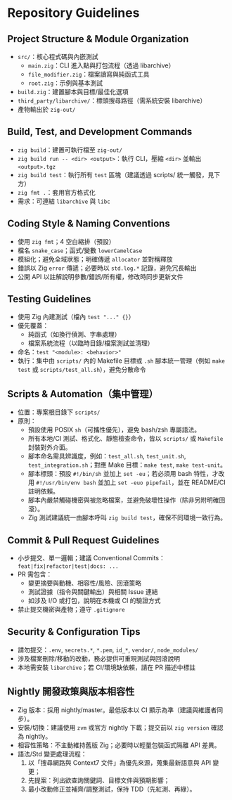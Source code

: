 # Repository Guidelines

## Project Structure & Module Organization
- `src/`：核心程式碼與內嵌測試
  - `main.zig`：CLI 進入點與打包流程（透過 libarchive）
  - `file_modifier.zig`：檔案讀寫與純函式工具
  - `root.zig`：示例與基本測試
- `build.zig`：建置腳本與目標/最佳化選項
- `third_party/libarchive/`：標頭搜尋路徑（需系統安裝 libarchive）
- 產物輸出於 `zig-out/`

## Build, Test, and Development Commands
- `zig build`：建置可執行檔至 `zig-out/`
- `zig build run -- <dir> <output>`：執行 CLI，壓縮 `<dir>` 並輸出 `<output>.tgz`
- `zig build test`：執行所有 `test` 區塊（建議透過 scripts/ 統一觸發，見下方）
- `zig fmt .`：套用官方格式化
- 需求：可連結 `libarchive` 與 `libc`

## Coding Style & Naming Conventions
- 使用 `zig fmt`；4 空白縮排（預設）
- 檔名 `snake_case`；函式/變數 `lowerCamelCase`
- 模組化；避免全域狀態；明確傳遞 `allocator` 並對稱釋放
- 錯誤以 Zig `error` 傳遞；必要時以 `std.log.*` 記錄，避免冗長輸出
- 公開 API 以註解說明參數/錯誤/所有權，修改時同步更新文件

## Testing Guidelines
- 使用 Zig 內建測試（檔內 `test "..." {}`）
- 優先覆蓋：
  - 純函式（如換行偵測、字串處理）
  - 檔案系統流程（以臨時目錄/檔案測試並清理）
- 命名：`test "<module>: <behavior>"`
- 執行：集中由 `scripts/` 內的 Makefile 目標或 `.sh` 腳本統一管理（例如 `make test` 或 `scripts/test_all.sh`），避免分散命令

## Scripts & Automation（集中管理）
- 位置：專案根目錄下 `scripts/`
- 原則：
  - 預設使用 POSIX `sh`（可攜性優先），避免 bash/zsh 專屬語法。
  - 所有本地/CI 測試、格式化、靜態檢查命令，皆以 `scripts/` 或 `Makefile` 封裝對外介面。
  - 腳本命名需具辨識度，例如：`test_all.sh`, `test_unit.sh`, `test_integration.sh`；對應 Make 目標：`make test`, `make test-unit`。
  - 腳本標頭：預設 `#!/bin/sh` 並加上 `set -eu`；若必須用 bash 特性，才改用 `#!/usr/bin/env bash` 並加上 `set -euo pipefail`，並在 README/CI 註明依賴。
  - 腳本內嚴禁觸碰機密與被忽略檔案，並避免破壞性操作（除非另附明確回滾）。
  - Zig 測試建議統一由腳本呼叫 `zig build test`，確保不同環境一致行為。

## Commit & Pull Request Guidelines
- 小步提交、單一邏輯；建議 Conventional Commits：`feat|fix|refactor|test|docs: ...`
- PR 需包含：
  - 變更摘要與動機、相容性/風險、回滾策略
  - 測試證據（指令與關鍵輸出）與相關 Issue 連結
  - 如涉及 I/O 或打包，說明在本機或 CI 的驗證方式
- 禁止提交機密與產物；遵守 `.gitignore`

## Security & Configuration Tips
- 請勿提交：`.env`, `secrets.*`, `*.pem`, `id_*`, `vendor/`, `node_modules/`
- 涉及檔案刪除/移動的改動，務必提供可重現測試與回滾說明
- 本地需安裝 `libarchive`；若 CI/環境缺依賴，請在 PR 描述中標註

## Nightly 開發政策與版本相容性
- Zig 版本：採用 nightly/master。最低版本以 CI 顯示為準（建議與維護者同步）。
- 安裝/切換：建議使用 `zvm` 或官方 nightly 下載；提交前以 `zig version` 確認為 nightly。
- 相容性策略：不主動維持舊版 Zig；必要時以輕量包裝函式隔離 API 差異。
- 語法/Std 變更處理流程：
  1) 以「搜尋網路與 Context7 文件」為優先來源，蒐集最新語意與 API 變更；
  2) 先提案：列出欲查詢關鍵詞、目標文件與預期影響；
  3) 最小改動修正並補齊/調整測試，保持 TDD（先紅測、再綠）。
